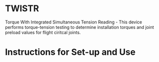 # TWISTR
Torque With Integrated Simultaneous Tension Reading - This device performs torque-tension testing to determine installation torques and joint preload values for flight ciritcal joints.
# Instructions for Set-up and Use
